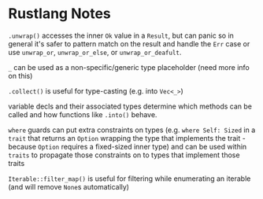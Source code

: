 # Rustlang Notes

`.unwrap()` accesses the inner `Ok` value in a `Result`, but can panic so in general it's safer to pattern match on the result and handle the `Err` case or use `unwrap_or`, `unwrap_or_else`, or `unwrap_or_deafult`.

`_` can be used as a non-specific/generic type placeholder (need more info on this)

`.collect()` is useful for type-casting (e.g. into `Vec<_>`)

variable decls and their associated types determine which methods can be called and how functions like `.into()` behave.

`where` guards can put extra constraints on types (e.g. `where Self: Sized` in a `trait` that returns an `Option` wrapping the type that implements the trait - because `Option` requires a fixed-sized inner type) and can be used within `traits` to propagate those constraints on to types that implement those traits

`Iterable::filter_map()` is useful for filtering while enumerating an iterable (and will remove `None`s automatically)
